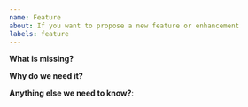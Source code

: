 ```yaml
---
name: Feature
about: If you want to propose a new feature or enhancement
labels: feature
---
```

<!-- Feel free to ask questions in #promscale on Timescale Slack! -->

**What is missing?**



**Why do we need it?**



**Anything else we need to know?**:

